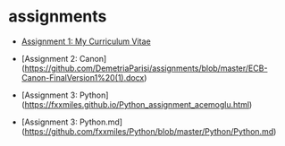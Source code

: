 # assignments

- [Assignment 1: My Curriculum Vitae](https://github.com/DemetriaParisi/assignments/blob/master/CV.md)

- [Assignment 2: Canon] (https://github.com/DemetriaParisi/assignments/blob/master/ECB-Canon-FinalVersion1%20(1).docx) 

- [Assignment 3: Python] (https://fxxmiles.github.io/Python_assignment_acemoglu.html)

- [Assignment 3: Python.md] (https://github.com/fxxmiles/Python/blob/master/Python/Python.md)
